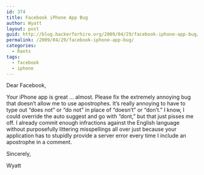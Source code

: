 ```yaml
---
id: 374
title: Facebook iPhone App Bug
author: Wyatt
layout: post
guid: http://blog.hackerforhire.org/2009/04/29/facebook-iphone-app-bug/
permalink: /2009/04/29/facebook-iphone-app-bug/
categories:
  - Rants
tags:
  - facebook
  - iphone
---
```

Dear Facebook,

Your iPhone app is great &#8230; almost. Please fix the extremely annoying bug that doesn&#8217;t allow me to use apostrophes. It&#8217;s really annoying to have to type out &#8220;does not&#8221; or &#8220;do not&#8221; in place of &#8220;doesn&#8217;t&#8221; or &#8220;don&#8217;t.&#8221; I know, I could override the auto suggest and go with &#8220;dont,&#8221; but that just pisses me off. I already commit enough infractions against the English language without purposefully littering misspellings all over just because your application has to stupidly provide a server error every time I include an apostrophe in a comment.

Sincerely,

Wyatt